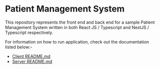# Patient Management System
This repository represents the front end and back end for a sample Patient Management System
written in both React JS / Typescript and NestJS / Typescript respectively.

For information on how to run application, check out the documentation listed below:-

- [Client README.md](https://github.com/lyraddigital/patient-management-system/tree/master/client/patient-management-system-ui)
- [Server README.md](https://github.com/lyraddigital/patient-management-system/tree/master/server)